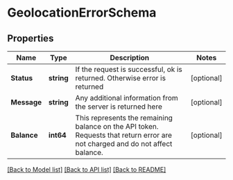 # GeolocationErrorSchema

## Properties
Name | Type | Description | Notes
------------ | ------------- | ------------- | -------------
**Status** | **string** | If the request is successful, ok is returned. Otherwise error is returned | [optional] 
**Message** | **string** | Any additional information from the server is returned here | [optional] 
**Balance** | **int64** | This represents the remaining balance on the API token. Requests that return error are not charged and do not affect balance. | [optional] 

[[Back to Model list]](../README.md#documentation-for-models) [[Back to API list]](../README.md#documentation-for-api-endpoints) [[Back to README]](../README.md)


